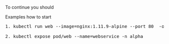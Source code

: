 To continue you should 

Examples how to start

<pre>
1. kubectl run web --image=nginx:1.11.9-alpine --port 80  -o yaml --dry-run=client

2. kubectl expose pod/web --name=webservice -n alpha

</pre>